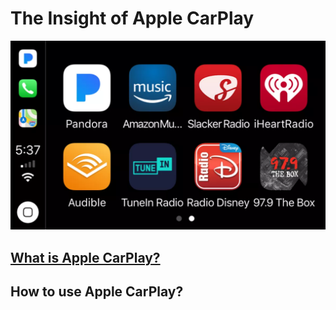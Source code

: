 # The Insight of Apple CarPlay

![Carplay](image/carplay3-5a6fb169eb97de0037164610.png)

## [What is Apple CarPlay?](https://xuniong123-jinchao.github.io/EDCI-377-Project4/introduction.html)

## How to use Apple CarPlay?
